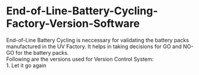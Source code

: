 # End-of-Line-Battery-Cycling-Factory-Version-Software

End-of-Line Battery Cycling is neccessary for validating the battery packs manufactured in the UV Factory. It helps in taking decisions for GO and NO-GO for the battery packs. 
<br>
Following are the versions used for Version Control System:
<br>
<span style = "padding:0 0 1 0">1. Let it go again</span>